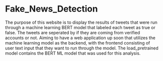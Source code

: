 # Fake_News_Detection
The purpose of this website is to display the results of tweets that were run through a machine learning BERT model that labeled each tweet as true or false. The tweets are seperated by if they are coming from verified accounts or not. 
Aiming to have a web application up soon that utilizes the machine learning model as the backend, with the frontend consisting of user text input that they want to run through the model.
The load_pretrained model contains the BERT ML model that was used for this analysis. 
